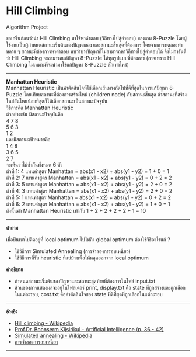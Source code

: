 # Hill Climbing
Algorithm Project <br/>

ขอเกริ่นก่อนว่านำ Hill Climbing มาใช้หาคำตอบ (วิถีทางไปสู่คำตอบ) ของเกม 8-Puzzle โดยผู้ใช้งานเป็นผู้กำหนดสถานะเริ่มต้นของปัญหาของ และสถานะสิ้นสุดที่ต้องการ โดยจากการทดลองทำหลาย ๆ สถานะที่ต้องการหาคำตอบ พบว่าบางปัญหาก็ไม่สามารถหาวิถีทางไปสู่คำตอบได้ จึงไม่การันตีว่า Hill Climbing จะสามารถแก้ปัญหา 8-Puzzle ได้ทุกรูปแบบที่ต้องการ (อาจเพราะ Hill Climbing ไม่เหมาะที่จะนำมาใช้แก้ปัญหา 8-Puzzle สักเท่าไหร่) 

--------------------------------------------------------------

**Manhattan Heuristic** <br/>
Manhattan Heuristic เป็นค่าตัดสินใจที่ใช้เลือกเส้นทางถัดไปที่ดีที่สุดในการแก้ปัญหา 8-Puzzle โดยเทียบสถานะที่ต้องการสร้างใหม่ (children node) กับสถานะสิ้นสุด ถ้าสถานะที่สร้างใหม่อันไหนน้อยที่สุดก็ให้เลือกสถานะเป็นสถานะปัจจุบัน <br/>
    วิธีการคิด Manhattan Heuristic <br/>
        ตัวอย่างเช่น มีสถานะปัจจุบันคือ <br/>
        4 7 8 <br/>
        5 6 3 <br/>
        1 2 <br/>
        และมีสถานะเป้าหมายคือ <br/>
        1 4 8 <br/>
        3 6 5 <br/>
        2 7 <br/>
        จะเห็นว่าไม่ซ้ำกันทั้งหมด 6 ตัว <br/>
        ตัวที่ 1: 4 แทนค่าสูตร  Manhattan = abs(x1 - x2) + abs(y1 - y2) = 1 + 0 = 1 <br/>
        ตัวที่ 2: 7 แทนค่าสูตร  Manhattan = abs(x1 - x2) + abs(y1 - y2) = 0 + 2 = 2 <br/>
        ตัวที่ 3: 5 แทนค่าสูตร  Manhattan = abs(x1 - x2) + abs(y1 - y2) = 2 + 0 = 2 <br/>
        ตัวที่ 4: 3 แทนค่าสูตร  Manhattan = abs(x1 - x2) + abs(y1 - y2) = 2 + 0 = 2 <br/>
        ตัวที่ 5: 1 แทนค่าสูตร  Manhattan = abs(x1 - x2) + abs(y1 - y2) = 0 + 2 = 2 <br/>
        ตัวที่ 6: 2 แทนค่าสูตร  Manhattan = abs(x1 - x2) + abs(y1 - y2) = 1 + 0 = 1 <br/>
        ดังนั้นค่า Manhattan Heuristic เท่ากับ 1 + 2 + 2 + 2 + 2 + 1 = 10 <br/>

--------------------------------------------------------------

**คำถาม**

เมื่อปีนเขาไปติดอยู่ที่ local optimum ไปไม่ถึง global optimum ต้องใช้วิธีอะไรแก้ ?
- ใช้วิธีการ Simulated Annealing (การจำลองการอบเหนียว) 
- ใช้วิธีการที่รับ heuristic ที่แย่บ้างเพื่อให้หลุดออกจาก local optimum

**คำอธิบาย**
- กำหนดสถานะเริ่มต้นของปัญหาและสถานะสุดท้ายที่ต้องการในไฟล์ input.txt
- ส่วนของการแสดงผลจะอยู่ในโฟลเดอร์ print, display.txt คือ state ที่ถูกสร้างและถูกเลือกในแต่ละรอบ, cost.txt คือค่าตัดสินใจของ state ที่ดีที่สุดที่ถูกเลือกในแต่ละรอบ

--------------------------------------------------------------

**อ้างอิง** <br/>
- [Hill climbing - Wikipedia](https://en.wikipedia.org/wiki/Hill_climbing) <br/>
- [Prof.Dr. Boonserm Kijsirikul - Artificial Intelligence (p. 36 - 42)](https://www.cp.eng.chula.ac.th/~boonserm/teaching/ai1.0.2.pdf)      <br/>
- [Simulated annealing - Wikipedia](https://en.wikipedia.org/wiki/Simulated_annealing)      <br/>
- [การจำลองการอบเหนียว](https://th.wikipedia.org/wiki/การจำลองการอบเหนียว)      <br/>

--------------------------------------------------------------
  
  

